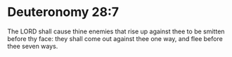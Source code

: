 # Deuteronomy 28:7

The LORD shall cause thine enemies that rise up against thee to be smitten before thy face: they shall come out against thee one way, and flee before thee seven ways.